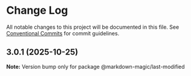 # Change Log

All notable changes to this project will be documented in this file.
See [Conventional Commits](https://conventionalcommits.org) for commit guidelines.

## 3.0.1 (2025-10-25)

**Note:** Version bump only for package @markdown-magic/last-modified
